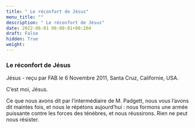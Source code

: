 ```yaml
---
title: " Le réconfort de Jésus"
menu_title: ""
description: " Le réconfort de Jésus"
date: 2022-06-01 06:00:01+00:204
draft: False
hidden: True
weight:
---
```

###  Le réconfort de Jésus

Jésus - reçu par FAB le 6 Novembre 2011, Santa Cruz, Californie, USA.

C’est moi, Jésus.

Ce que nous avons dit par l’intermédiaire de M. Padgett, nous vous l’avons dit maintes fois, et nous le répétons aujourd’hui : nous formons une armée puissante contre les forces des ténèbres, et nous réussirons. Rien ne peut nous résister.
